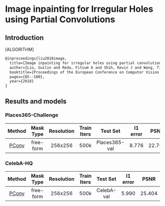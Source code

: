 # Image inpainting for Irregular Holes using Partial Convolutions

## Introduction

[ALGORITHM]

```latex
@inproceedings{liu2018image,
  title={Image inpainting for irregular holes using partial convolutions},
  author={Liu, Guilin and Reda, Fitsum A and Shih, Kevin J and Wang, Ting-Chun and Tao, Andrew and Catanzaro, Bryan},
  booktitle={Proceedings of the European Conference on Computer Vision (ECCV)},
  pages={85--100},
  year={2018}
}
```

## Results and models

### Places365-Challenge

|                                   Method                                    | Mask Type | Resolution | Train Iters |   Test Set    | l1 error |  PSNR  | SSIM  |                                                                                                                        Download                                                                                                                         |
| :-------------------------------------------------------------------------: | :-------: | :--------: | :---------: | :-----------: | :------: | :----: | :---: | :-----------------------------------------------------------------------------------------------------------------------------------------------------------------------------------------------------------------------------------------------------: |
| [PConv](configs/inpainting/partial_conv/pconv_256x256_stage2_4x2_places.py) | free-form |  256x256   |    500k     | Places365-val |  8.776   | 22.762 | 0.801 | [model](https://download.openmmlab.com/mmediting/inpainting/pconv/pconv_256x256_stage2_4x2_places_20200619-1ffed0e8.pth) \| [log](https://download.openmmlab.com/mmediting/inpainting/pconv/pconv_256x256_stage2_4x2_places_20200619-1ffed0e8.log.json) |

### CelebA-HQ

|                                   Method                                    | Mask Type | Resolution | Train Iters |  Test Set  | l1 error |  PSNR  | SSIM  |                                                                                                                        Download                                                                                                                         |
| :-------------------------------------------------------------------------: | :-------: | :--------: | :---------: | :--------: | :------: | :----: | :---: | :-----------------------------------------------------------------------------------------------------------------------------------------------------------------------------------------------------------------------------------------------------: |
| [PConv](configs/inpainting/partial_conv/pconv_256x256_stage2_4x2_celeba.py) | free-form |  256x256   |    500k     | CelebA-val |  5.990   | 25.404 | 0.853 | [model](https://download.openmmlab.com/mmediting/inpainting/pconv/pconv_256x256_stage2_4x2_celeba_20200619-860f8b95.pth) \| [log](https://download.openmmlab.com/mmediting/inpainting/pconv/pconv_256x256_stage2_4x2_celeba_20200619-860f8b95.log.json) |
